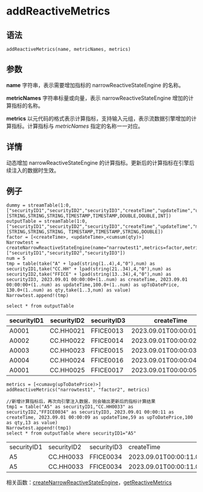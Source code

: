 # addReactiveMetrics

## 语法

`addReactiveMetrics(name, metricNames, metrics)`

## 参数

**name** 字符串，表示需要增加指标的 narrowReactiveStateEngine 的名称。

**metricNames** 字符串标量或向量，表示 narrowReactiveStateEngine 增加的计算指标的名称。

**metrics** 以元代码的格式表示计算指标，支持输入元组，表示流数据引擎增加的计算指标。计算指标与 *metricNames*
指定的名称一一对应。

## 详情

动态增加 narrowReactiveStateEngine 的计算指标。更新后的计算指标在引擎后续注入的数据时生效。

## 例子

```
dummy = streamTable(1:0, ["securityID1","securityID2","securityID3","createTime","updateTime","upToDatePrice","qty","value"], [STRING,STRING,STRING,TIMESTAMP,TIMESTAMP,DOUBLE,DOUBLE,INT])
outputTable = streamTable(1:0,["securityID1","securityID2","securityID3","createTime","updateTime","metricNames","factorValue"], [STRING,STRING,STRING, TIMESTAMP,TIMESTAMP,STRING,DOUBLE])
factor = [<createTime>, <updateTime>,<cumsum(qty)>]
Narrowtest = createNarrowReactiveStateEngine(name="narrowtest1",metrics=factor,metricNames="factor1",dummyTable=dummy,outputTable=outputTable,keyColumn=["securityID1","securityID2","securityID3"])
num = 5
tmp = table(take("A" + lpad(string(1..4),4,"0"),num) as securityID1,take("CC.HH" + lpad(string(21..34),4,"0"),num) as securityID2,take("FFICE" + lpad(string(13..34),4,"0"),num) as securityID3, 2023.09.01 00:00:00+(1..num) as createTime, 2023.09.01 00:00:00+(1..num) as updateTime,100.0+(1..num) as upToDatePrice, 130.0+(1..num) as qty,take(1..3,num) as value)
Narrowtest.append!(tmp)

select * from outputTable
```

| securityID1 | securityID2 | securityID3 | createTime | updateTime | metricNames | factorValue |
| --- | --- | --- | --- | --- | --- | --- |
| A0001 | CC.HH0021 | FFICE0013 | 2023.09.01T00:00:01.000 | 2023.09.01T00:00:01.000 | factor1 | 131 |
| A0002 | CC.HH0022 | FFICE0014 | 2023.09.01T00:00:02.000 | 2023.09.01T00:00:02.000 | facto1 | 132 |
| A0003 | CC.HH0023 | FFICE0015 | 2023.09.01T00:00:03.000 | 2023.09.01T00:00:03.000 | facto1 | 133 |
| A0004 | CC.HH0024 | FFICE0016 | 2023.09.01T00:00:04.000 | 2023.09.01T00:00:04.000 | facto1 | 134 |
| A0001 | CC.HH0025 | FFICE0017 | 2023.09.01T00:00:05.000 | 2023.09.01T00:00:05.000 | facto1 | 135 |

```
metrics = [<cumavg(upToDatePrice)>]
addReactiveMetrics("narrowtest1", "factor2", metrics)

//新增计算指标后，再次向引擎注入数据，则会输出更新后的指标计算结果
tmp1 = table("A5" as securityID1,"CC.HH0033" as securityID2,"FFICE0034" as securityID3, 2023.09.01 00:00:11 as createTime, 2023.09.01 00:00:09 as updateTime,59 as upToDatePrice,100 as qty,13 as value)
Narrowtest.append!(tmp1)
select * from outputTable where securityID1="A5"
```

|  |  |  |  |  |  |  |
| --- | --- | --- | --- | --- | --- | --- |
| securityID1 | securityID2 | securityID3 | createTime | updateTime | metricNames | factorValue |
| A5 | CC.HH0033 | FFICE0034 | 2023.09.01T00:00:11.000 | 2023.09.01T00:00:09.000 | facto1 | 100 |
| A5 | CC.HH0033 | FFICE0034 | 2023.09.01T00:00:11.000 | 2023.09.01T00:00:09.000 | facto2 | 59 |

相关函数：[createNarrowReactiveStateEngine](../c/createnarrowreactivestateengine.md)，[getReactiveMetrics](../g/getreactivemetrics.md)

